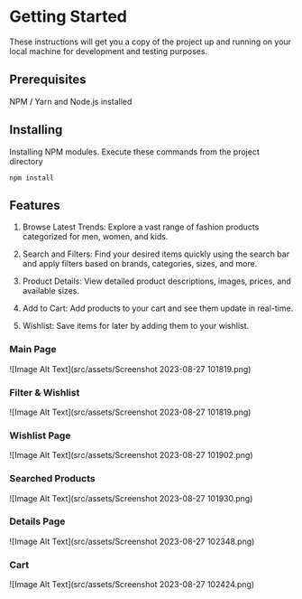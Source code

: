 # Getting Started

These instructions will get you a copy of the project up and running on your local machine for development and testing purposes.

## Prerequisites

NPM / Yarn and Node.js installed

## Installing

Installing NPM modules. Execute these commands from the project directory
   ```
npm install
```

## Features
1. Browse Latest Trends: Explore a vast range of fashion products categorized for men, women, and kids.

2. Search and Filters: Find your desired items quickly using the search bar and apply filters based on brands, categories, sizes, and more.

3. Product Details: View detailed product descriptions, images, prices, and available sizes.

4. Add to Cart: Add products to your cart and see them update in real-time.

5. Wishlist: Save items for later by adding them to your wishlist.



### Main Page
![Image Alt Text](src/assets/Screenshot 2023-08-27 101819.png)

### Filter & Wishlist 
![Image Alt Text](src/assets/Screenshot 2023-08-27 101819.png)

### Wishlist Page
![Image Alt Text](src/assets/Screenshot 2023-08-27 101902.png)

### Searched Products
![Image Alt Text](src/assets/Screenshot 2023-08-27 101930.png)

### Details Page
![Image Alt Text](src/assets/Screenshot 2023-08-27 102348.png)

### Cart
![Image Alt Text](src/assets/Screenshot 2023-08-27 102424.png)





